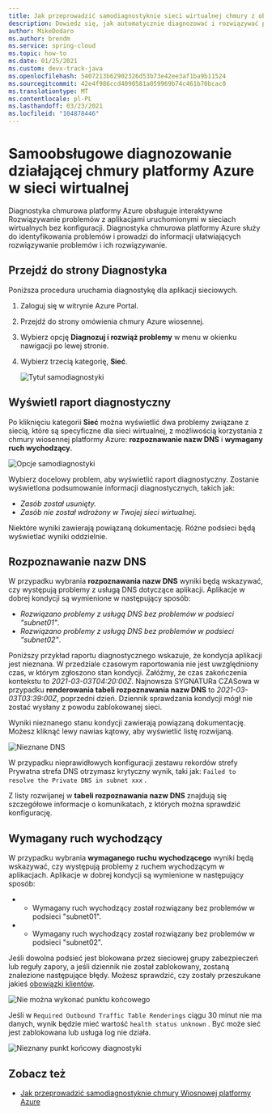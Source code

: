 ```yaml
---
title: Jak przeprowadzić samodiagnostyknie sieci wirtualnej chmury z obsługą platformy Azure
description: Dowiedz się, jak automatycznie diagnozować i rozwiązywać problemy w chmurze Azure wiosny działającej w sieci wirtualnej.
author: MikeDodaro
ms.author: brendm
ms.service: spring-cloud
ms.topic: how-to
ms.date: 01/25/2021
ms.custom: devx-track-java
ms.openlocfilehash: 5407213b62902326d53b73e42ee3af1ba9b11524
ms.sourcegitcommit: 42e4f986ccd4090581a059969b74c461b70bcac0
ms.translationtype: MT
ms.contentlocale: pl-PL
ms.lasthandoff: 03/23/2021
ms.locfileid: "104878446"
---
```

# <a name="self-diagnose-running-azure-spring-cloud-in-vnet"></a>Samoobsługowe diagnozowanie działającej chmury platformy Azure w sieci wirtualnej
Diagnostyka chmurowa platformy Azure obsługuje interaktywne Rozwiązywanie problemów z aplikacjami uruchomionymi w sieciach wirtualnych bez konfiguracji. Diagnostyka chmurowa platformy Azure służy do identyfikowania problemów i prowadzi do informacji ułatwiających rozwiązywanie problemów i ich rozwiązywanie.

## <a name="navigate-to-the-diagnostics-page"></a>Przejdź do strony Diagnostyka
Poniższa procedura uruchamia diagnostykę dla aplikacji sieciowych.
1. Zaloguj się w witrynie Azure Portal.
1. Przejdź do strony omówienia chmury Azure wiosennej.
1. Wybierz opcję **Diagnozuj i rozwiąż problemy** w menu w okienku nawigacji po lewej stronie.
1. Wybierz trzecią kategorię, **Sieć**.

   ![Tytuł samodiagnostyki](media/spring-cloud-self-diagnose-vnet/self-diagostic-title.png)

## <a name="view-a-diagnostic-report"></a>Wyświetl raport diagnostyczny
Po kliknięciu kategorii **Sieć** można wyświetlić dwa problemy związane z siecią, które są specyficzne dla sieci wirtualnej, z możliwością korzystania z chmury wiosennej platformy Azure: **rozpoznawanie nazw DNS** i **wymagany ruch wychodzący**.

   ![Opcje samodiagnostyki](media/spring-cloud-self-diagnose-vnet/self-diagostic-dns-req-outbound-options.png)

Wybierz docelowy problem, aby wyświetlić raport diagnostyczny. Zostanie wyświetlona podsumowanie informacji diagnostycznych, takich jak: 

* *Zasób został usunięty.*
* *Zasób nie został wdrożony w Twojej sieci wirtualnej*.

Niektóre wyniki zawierają powiązaną dokumentację. Różne podsieci będą wyświetlać wyniki oddzielnie.

## <a name="dns-resolution"></a>Rozpoznawanie nazw DNS 
W przypadku wybrania **rozpoznawania nazw DNS** wyniki będą wskazywać, czy występują problemy z usługą DNS dotyczące aplikacji.  Aplikacje w dobrej kondycji są wymienione w następujący sposób:

* *Rozwiązano problemy z usługą DNS bez problemów w podsieci "subnet01"*.
* *Rozwiązano problemy z usługą DNS bez problemów w podsieci "subnet02"*.

Poniższy przykład raportu diagnostycznego wskazuje, że kondycja aplikacji jest nieznana. W przedziale czasowym raportowania nie jest uwzględniony czas, w którym zgłoszono stan kondycji.  Załóżmy, że czas zakończenia kontekstu to *2021-03-03T04:20:00Z*. Najnowsza SYGNATURa CZASowa w przypadku **renderowania tabeli rozpoznawania nazw DNS** to *2021-03-03T03:39:00Z*, poprzedni dzień. Dziennik sprawdzania kondycji mógł nie zostać wysłany z powodu zablokowanej sieci. 

Wyniki nieznanego stanu kondycji zawierają powiązaną dokumentację.  Możesz kliknąć lewy nawias kątowy, aby wyświetlić listę rozwijaną.

   ![Nieznane DNS](media/spring-cloud-self-diagnose-vnet/self-diagostic-dns-unknown.png)

W przypadku nieprawidłowych konfiguracji zestawu rekordów strefy Prywatna strefa DNS otrzymasz krytyczny wynik, taki jak: `Failed to resolve the Private DNS in subnet xxx` . 

Z listy rozwijanej w **tabeli rozpoznawania nazw DNS** znajdują się szczegółowe informacje o komunikatach, z których można sprawdzić konfigurację.

## <a name="required-outbound-traffic"></a>Wymagany ruch wychodzący 

W przypadku wybrania **wymaganego ruchu wychodzącego** wyniki będą wskazywać, czy występują problemy z ruchem wychodzącym w aplikacjach.  Aplikacje w dobrej kondycji są wymienione w następujący sposób:

* * Wymagany ruch wychodzący został rozwiązany bez problemów w podsieci "subnet01".
* * Wymagany ruch wychodzący został rozwiązany bez problemów w podsieci "subnet02".

Jeśli dowolna podsieć jest blokowana przez sieciowej grupy zabezpieczeń lub reguły zapory, a jeśli dziennik nie został zablokowany, zostaną znalezione następujące błędy. Możesz sprawdzić, czy zostały przeszukane jakieś [obowiązki klientów](spring-cloud-vnet-customer-responsibilities.md).
    
   ![Nie można wykonać punktu końcowego](media/spring-cloud-self-diagnose-vnet/self-diagostic-endpoint-failed.png)

Jeśli w `Required Outbound Traffic Table Renderings` ciągu 30 minut nie ma danych, wynik będzie mieć wartość `health status unknown` . Być może sieć jest zablokowana lub usługa log nie działa.

   ![Nieznany punkt końcowy diagnostyki](media/spring-cloud-self-diagnose-vnet/self-diagostic-endpoint-unknown.png)

## <a name="see-also"></a>Zobacz też
* [Jak przeprowadzić samodiagnostyknie chmury Wiosnowej platformy Azure](spring-cloud-howto-self-diagnose-solve.md)